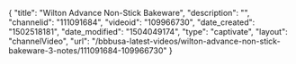 {
    "title": "Wilton Advance Non-Stick Bakeware",
    "description": "",
    "channelid": "111091684",
    "videoid": "109966730",
    "date_created": "1502518181",
    "date_modified": "1504049174",
    "type": "captivate",
    "layout": "channelVideo",
    "url": "\/bbbusa-latest-videos\/wilton-advance-non-stick-bakeware-3-notes\/111091684-109966730"
}